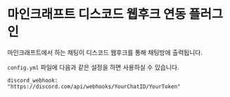 # 마인크래프트 디스코드 웹후크 연동 플러그인

마인크래프트에서 하는 채팅이 디스코드 웹후크를 통해 채팅방에 출력됩니다.

`config.yml` 파일에 다음과 같은 설정을 하면 사용하실 수 있습니다.

```
discord_webhook: "https://discord.com/api/webhooks/YourChatID/YourToken"
```
